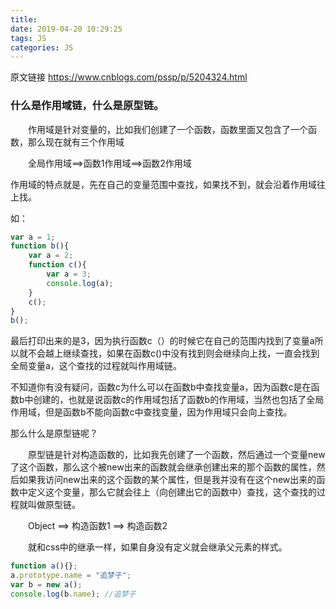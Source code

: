```yaml
---
title: 
date: 2019-04-20 10:29:25
tags: JS
categories: JS
---
```

原文链接 https://www.cnblogs.com/pssp/p/5204324.html

### 什么是作用域链，什么是原型链。

　　作用域是针对变量的，比如我们创建了一个函数，函数里面又包含了一个函数，那么现在就有三个作用域

　　全局作用域==>函数1作用域==>函数2作用域

作用域的特点就是，先在自己的变量范围中查找，如果找不到，就会沿着作用域往上找。

如：

```js
var a = 1;
function b(){
    var a = 2;
    function c(){
        var a = 3;
        console.log(a);
    }
    c();
}
b();
```



最后打印出来的是3，因为执行函数c（）的时候它在自己的范围内找到了变量a所以就不会越上继续查找，如果在函数c()中没有找到则会继续向上找，一直会找到全局变量a，这个查找的过程就叫作用域链。

不知道你有没有疑问，函数c为什么可以在函数b中查找变量a，因为函数c是在函数b中创建的，也就是说函数c的作用域包括了函数b的作用域，当然也包括了全局作用域，但是函数b不能向函数c中查找变量，因为作用域只会向上查找。

那么什么是原型链呢？

　　原型链是针对构造函数的，比如我先创建了一个函数，然后通过一个变量new了这个函数，那么这个被new出来的函数就会继承创建出来的那个函数的属性，然后如果我访问new出来的这个函数的某个属性，但是我并没有在这个new出来的函数中定义这个变量，那么它就会往上（向创建出它的函数中）查找，这个查找的过程就叫做原型链。

　　Object ==> 构造函数1 ==> 构造函数2

　　就和css中的继承一样，如果自身没有定义就会继承父元素的样式。

```js
function a(){};
a.prototype.name = "追梦子";
var b = new a();
console.log(b.name); //追梦子
```

